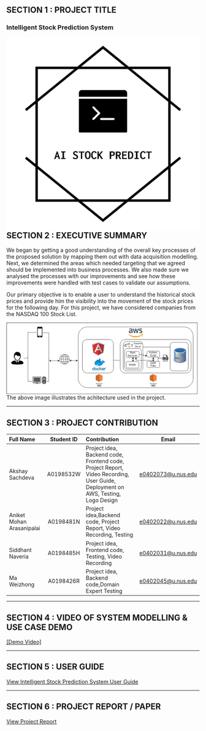 ## SECTION 1 : PROJECT TITLE
### Intelligent Stock Prediction System

<img src="Miscellaneous/logo.png"
     style="float: left; margin-right: 0px;" />

---
## SECTION 2 : EXECUTIVE SUMMARY


We began by getting a good understanding of the overall key processes of the proposed solution by mapping them out with data acquisition modelling. Next, we determined the areas which needed targeting that we agreed should be implemented into business processes. We also made sure we analysed the processes with our improvements and see how these improvements were handled with test cases to validate our assumptions.

Our primary objective is to enable a user to understand the historical stock prices and provide him the visibility into the movement of the stock prices for the following day. For this project, we have considered companies from the NASDAQ 100 Stock List. 



<img src="Miscellaneous/arch.png"
     style="float: left; margin-right: 0px;" />

The above image illustrates the achitecture used in the project.

---
## SECTION 3 : PROJECT CONTRIBUTION

| Full Name | Student ID | Contribution | Email |
| :------------ |:---------------:|:------------ |:---------------:| 
| Akshay Sachdeva | A0198532W | Project idea, Backend code, Frontend code, Project Report, Video Recording, User Guide, Deployment on AWS,  Testing, Logo Design  | e0402073@u.nus.edu |
| Aniket Mohan Arasanipalai | A0198481N | Project idea,Backend code, Project Report, Video Recording, Testing | e0402022@u.nus.edu |
| Siddhant Naveria  | A0198485H |Project idea, Frontend code, Testing, Video Recording | e0402031@u.nus.edu |
| Ma Weizhong | A0198426R | Project idea, Backend code,Domain Expert Testing | e0402045@u.nus.edu |

---
## SECTION 4 : VIDEO OF SYSTEM MODELLING & USE CASE DEMO

[[Demo Video]](https://www.youtube.com/watch?v=hzJfZM6C5YU&t=126s)

---
## SECTION 5 : USER GUIDE

[View Intelligent Stock Prediction System User Guide](https://github.com/Aksh97/StockPredictionSystem/blob/master/Project%20User%20Guide/USER%20GUIDE.pdf)


---
## SECTION 6 : PROJECT REPORT / PAPER

[View Project Report](https://github.com/Aksh97/StockPredictionSystem/blob/master/Project%20Report/Project_Report_final.pdf)
